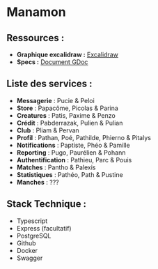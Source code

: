 # Manamon

## Ressources :
- **Graphique excalidraw :** [Excalidraw](https://excalidraw.com/#json=YoFG3PXGVi1ZVRkxsQ-Bz,DyR3-TRCFCEimP31jzg1Ng)
- **Specs :** [Document GDoc](https://docs.google.com/document/d/1SScKl99Hbga97bIhuhWm9G0HYfROkrJAN5CziEvS3no/edit?usp=sharing)

## Liste des services :
- **Messagerie** : Pucie & Peloi
- **Store** : Papacôme, Picolas & Parina
- **Creatures** : Patis, Paxime & Penzo
- **Crédit** : Pabderrazak, Pulien & Pulian
- **Club** : Pliam & Pervan
- **Profil** : Pathan, Poé, Pathilde, Phierno & Pitalys
- **Notifications** : Paptiste, Phéo & Pamille
- **Reporting** : Pugo, Paurélien & Pohann
- **Authentification** : Pathieu, Parc & Pouis
- **Matches** : Pantho & Palexis
- **Statistiques** : Pathéo, Path & Pustine
- **Manches** : ???

## Stack Technique :
- Typescript
- Express (facultatif)
- PostgreSQL
- Github
- Docker
- Swagger
